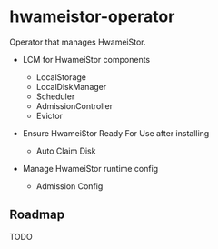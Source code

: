 # hwameistor-operator
Operator that manages HwameiStor.

* LCM for HwameiStor components
  * LocalStorage
  * LocalDiskManager
  * Scheduler
  * AdmissionController
  * Evictor

* Ensure HwameiStor Ready For Use after installing
  * Auto Claim Disk

* Manage HwameiStor runtime config
  * Admission Config

## Roadmap

TODO